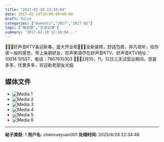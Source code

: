 ```yaml
---
title: "2017-02-10 12:10:04"
date: 2017-02-10T10:00:00+08:00
draft: false
categories: ["moments","2017","2017-02"]
tags: ["朋友圈","生活记录"]
summary: "2017-02-10 12:10:04..."
---
```


🎉🎉🎉好声音KTV喜迎新春，盛大开业啦🎉🎉🎉全新装修，舒适包房，非凡视听，给你家一般的感觉，带上亲朋好友，欢声笑语尽在好声音KTV，好声音KTV地址：10018 105ST，电话：7807610303 🎉🎉🎉2月10，11，12日三天试营业期间，惊喜多多，优惠多多，欢迎新老朋友光临

## 媒体文件

- ![Media 1](/Moments/photos/2017-02-10/201702101210040.jpg)
- ![Media 2](/Moments/photos/2017-02-10/201702101210041.jpg)
- ![Media 3](/Moments/photos/2017-02-10/201702101210042.jpg)
- ![Media 4](/Moments/photos/2017-02-10/201702101210043.jpg)
- ![Media 5](/Moments/photos/2017-02-10/201702101210044.jpg)
- ![Media 6](/Moments/photos/2017-02-10/201702101210045.jpg)

---

**帖子类型:** 1
**用户名:** chenxueyuan001
**处理时间:** 2025/8/28 22:34:46